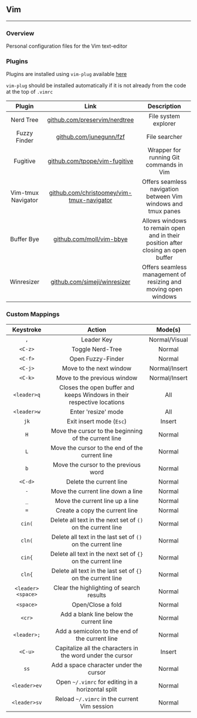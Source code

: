 ## Vim
---
### Overview
Personal configuration files for the Vim text-editor

### Plugins
Plugins are installed using `vim-plug` available [here](https://github.com/junegunn/vim-plug)

`vim-plug` should be installed automatically if it is not already from the code at the top of
`.vimrc`

| Plugin | Link | Description |
| :---: | :---: | :---: |
| Nerd Tree | [github.com/preservim/nerdtree](https://github.com/preservim/nerdtree) | File system explorer |
| Fuzzy Finder |  [github.com/junegunn/fzf](https://github.com/junegunn/fzf#as-vim-plugin) | File searcher |
| Fugitive | [github.com/tpope/vim-fugitive](https://github.com/tpope/vim-fugitive) | Wrapper for running Git commands in Vim|
| Vim-tmux Navigator | [github.com/christoomey/vim-tmux-navigator](https://github.com/christoomey/vim-tmux-navigator) | Offers seamless navigation between Vim windows and tmux panes |
| Buffer Bye | [github.com/moll/vim-bbye](https://github.com/moll/vim-bbye) | Allows windows to remain open and in their position after closing an open buffer |
| Winresizer | [github.com/simeji/winresizer](https://github.com/simeji/winresizer) | Offers seamless management of resizing and moving open windows |

### Custom Mappings
| Keystroke | Action | Mode(s) |
| :---: | :---: | :---: |
| `,` | Leader Key | Normal/Visual |
| `<C-z>` | Toggle Nerd-Tree | Normal |
| `<C-f>` | Open Fuzzy-Finder | Normal |
| `<C-j>` | Move to the next window | Normal/Insert |
| `<C-k>` | Move to the previous window | Normal/Insert |
| `<leader>q` | Closes the open buffer and keeps Windows in their respective locations | All |
| `<leader>w` | Enter 'resize' mode | All |
| `jk` | Exit insert mode (`Esc`) | Insert |
| `H` | Move the cursor to the beginning of the current line | Normal |
| `L` | Move the cursor to the end of the current line | Normal |
| `b` | Move the cursor to the previous word | Normal |
| `<C-d>`| Delete the current line | Normal |
| `-` |  Move the current line down a line | Normal |
| `_` |  Move the current line up a line | Normal |
| `=` |  Create a copy the current line | Normal |
| `cin(`| Delete all text in the next set of `()` on the current line | Normal |
| `cln(`| Delete all text in the last set of `()` on the current line | Normal |
| `cin{`| Delete all text in the next set of `{}` on the current line | Normal |
| `cln{`| Delete all text in the last set of `{}` on the current line | Normal |
| `<leader><space>` | Clear the highlighting of search results | Normal |
| `<space>` | Open/Close a fold | Normal |
| `<cr>` | Add a blank line below the current line | Normal |
| `<leader>;`| Add a semicolon to the end of the current line | Normal |
| `<C-u>`| Capitalize all the characters in the word under the cursor | Insert |
| `ss` | Add a space character under the cursor | Normal |
| `<leader>ev` | Open `~/.vimrc` for editing in a horizontal split | Normal |
| `<leader>sv` | Reload `~/.vimrc` in the current Vim session | Normal |
